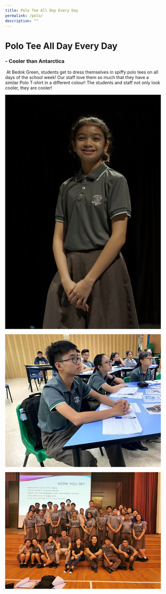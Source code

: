 ```yaml
---
title: Polo Tee All Day Every Day
permalink: /polo/
description: ""
---
```

**Polo Tee All Day Every Day**
==============================

### **\- Cooler than Antarctica**

 At Bedok Green, students get to dress themselves in spiffy polo tees on all days of the school week! Our staff love them so much that they have a similar Polo T-shirt in a different colour! The students and staff not only look cooler, they are cooler!
 
 ![](/images/uni3.png)
 
 ![](/images/uni2.png)
 
 ![](/images/Uni1.png)